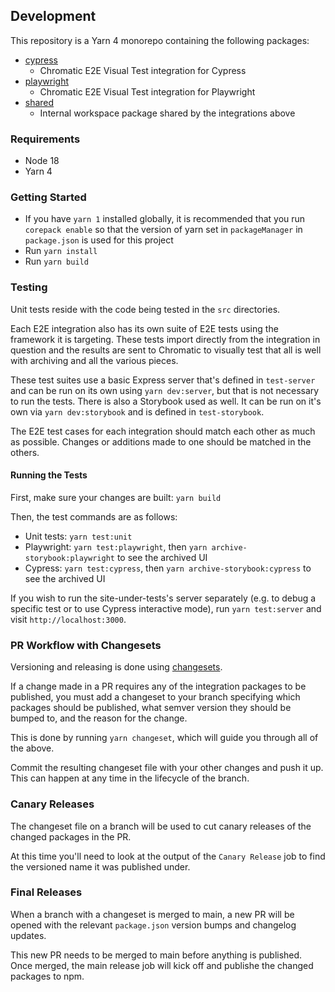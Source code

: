 ## Development

This repository is a Yarn 4 monorepo containing the following packages:

- [cypress](https://github.com/chromaui/chromatic-e2e/tree/main/packages/cypress)
  - Chromatic E2E Visual Test integration for Cypress
- [playwright](https://github.com/chromaui/chromatic-e2e/tree/main/packages/playwright)
  - Chromatic E2E Visual Test integration for Playwright
- [shared](https://github.com/chromaui/chromatic-e2e/tree/main/packages/shared)
  - Internal workspace package shared by the integrations above

### Requirements

- Node 18
- Yarn 4

### Getting Started

- If you have `yarn 1` installed globally, it is recommended that you run `corepack enable` so that the version of yarn set in `packageManager` in `package.json` is used for this project
- Run `yarn install`
- Run `yarn build`

### Testing

Unit tests reside with the code being tested in the `src` directories.

Each E2E integration also has its own suite of E2E tests using the framework it is targeting. These tests import directly from the integration in question and the results are sent to Chromatic to visually test that all is well with archiving and all the various pieces.

These test suites use a basic Express server that's defined in `test-server` and can be run on its own using `yarn dev:server`, but that is not necessary to run the tests. There is also a Storybook used as well. It can be run on it's own via `yarn dev:storybook` and is defined in `test-storybook`.

The E2E test cases for each integration should match each other as much as possible. Changes or additions made to one should be matched in the others.

#### Running the Tests

First, make sure your changes are built: `yarn build`

Then, the test commands are as follows:

- Unit tests: `yarn test:unit`
- Playwright: `yarn test:playwright`, then `yarn archive-storybook:playwright` to see the archived UI
- Cypress: `yarn test:cypress`, then `yarn archive-storybook:cypress` to see the archived UI

If you wish to run the site-under-tests's server separately (e.g. to debug a specific test or to use Cypress interactive mode), run `yarn test:server` and visit `http://localhost:3000`.

### PR Workflow with Changesets

Versioning and releasing is done using [changesets](https://github.com/changesets/changesets/blob/main/docs/intro-to-using-changesets.md).

If a change made in a PR requires any of the integration packages to be published, you must add a changeset to your branch specifying which packages should be published, what semver version they should be bumped to, and the reason for the change.

This is done by running `yarn changeset`, which will guide you through all of the above.

Commit the resulting changeset file with your other changes and push it up. This can happen at any time in the lifecycle of the branch.

### Canary Releases

The changeset file on a branch will be used to cut canary releases of the changed packages in the PR.

At this time you'll need to look at the output of the `Canary Release` job to find the versioned name it was published under.

### Final Releases

When a branch with a changeset is merged to main, a new PR will be opened with the relevant `package.json` version bumps and changelog updates.

This new PR needs to be merged to main before anything is published. Once merged, the main release job will kick off and publishe the changed packages to npm.
